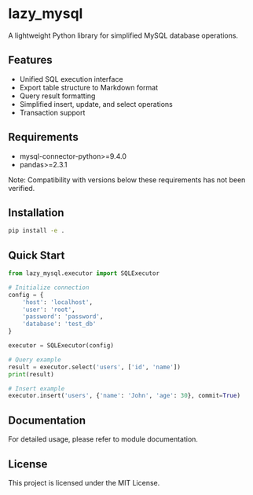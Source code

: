 # lazy_mysql

A lightweight Python library for simplified MySQL database operations.

## Features

- Unified SQL execution interface
- Export table structure to Markdown format
- Query result formatting
- Simplified insert, update, and select operations
- Transaction support

## Requirements

- mysql-connector-python>=9.4.0
- pandas>=2.3.1

Note: Compatibility with versions below these requirements has not been verified.

## Installation

```bash
pip install -e .
```

## Quick Start

```python
from lazy_mysql.executor import SQLExecutor

# Initialize connection
config = {
    'host': 'localhost',
    'user': 'root',
    'password': 'password',
    'database': 'test_db'
}

executor = SQLExecutor(config)

# Query example
result = executor.select('users', ['id', 'name'])
print(result)

# Insert example
executor.insert('users', {'name': 'John', 'age': 30}, commit=True)
```

## Documentation

For detailed usage, please refer to module documentation.

## License
This project is licensed under the MIT License.
